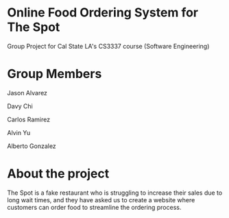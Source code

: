 # Online Food Ordering System for The Spot
Group Project for Cal State LA's CS3337 course (Software Engineering)

# Group Members
Jason Alvarez

Davy Chi

Carlos Ramirez

Alvin Yu

Alberto Gonzalez

# About the project
The Spot is a fake restaurant who is struggling to increase their sales due to long wait times, and they have asked us to create a website where customers can order food to streamline the ordering process.





